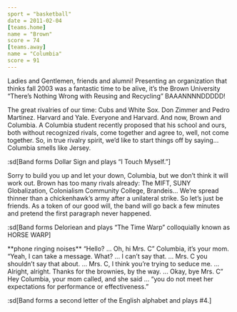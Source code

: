 ```yaml
---
sport = "basketball"
date = 2011-02-04
[teams.home]
name = "Brown"
score = 74
[teams.away]
name = "Columbia"
score = 91
---
```


Ladies and Gentlemen, friends and alumni! Presenting an organization that thinks fall 2003 was a fantastic time to be alive, it’s the Brown University “There’s Nothing Wrong with Reusing and Recycling” BAAANNNNDDDDD!

The great rivalries of our time: Cubs and White Sox. Don Zimmer and Pedro Martinez. Harvard and Yale. Everyone and Harvard. And now, Brown and Columbia. A Columbia student recently proposed that his school and ours, both without recognized rivals, come together and agree to, well, not come together. So, in true rivalry spirit, we’d like to start things off by saying... Columbia smells like Jersey.

:sd[Band forms Dollar Sign and plays “I Touch Myself.”]

Sorry to build you up and let your down, Columbia, but we don’t think it will work out. Brown has too many rivals already: The MIFT, SUNY Globalization, Colonialism Community College, Brandeis... We’re spread thinner than a chickenhawk’s army after a unilateral strike. So let’s just be friends. As a token of our good will, the band will go back a few minutes and pretend the first paragraph never happened.

:sd[Band forms Deloriean and plays “The Time Warp” colloquially known as HORSE WARP]

\*\*phone ringing noises\*\* “Hello? ... Oh, hi Mrs. C” Columbia, it’s your mom. “Yeah, I can take a message. What? ... I can’t say that. ... Mrs. C you shouldn’t say that about. ... Mrs. C, I think you’re trying to seduce me. ... Alright, alright. Thanks for the brownies, by the way. ... Okay, bye Mrs. C” Hey Columbia, your mom called, and she said ... “you do not meet her expectations for performance or effectiveness.”

:sd[Band forms a second letter of the English alphabet and plays #4.]
